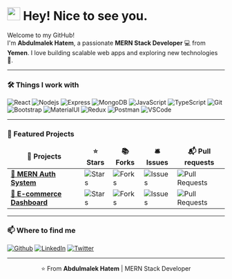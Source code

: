 <h1>
  <img src="https://emojis.slackmojis.com/emojis/images/1531849430/4246/blob-sunglasses.gif?1531849430" width="30"/> 
  Hey! Nice to see you.
</h1>

<p>Welcome to my GitHub! </br> 
I'm <b>Abdulmalek Hatem</b>, a passionate <b>MERN Stack Developer</b> 💻 from 
<img src="https://cdn-icons-png.flaticon.com/512/197/197626.png" width="13"/> <b>Yemen</b>.  
I love building scalable web apps and exploring new technologies 🚀.
</p>

---

<h3>🛠️ Things I work with</h3>
<p>
  <img alt="React" src="https://img.shields.io/badge/-React-45b8d8?style=flat-square&logo=react&logoColor=white" />
  <img alt="Nodejs" src="https://img.shields.io/badge/-Nodejs-43853d?style=flat-square&logo=Node.js&logoColor=white" />
  <img alt="Express" src="https://img.shields.io/badge/-Express-black?style=flat-square&logo=express&logoColor=white" />
  <img alt="MongoDB" src="https://img.shields.io/badge/-MongoDB-13aa52?style=flat-square&logo=mongodb&logoColor=white" />
  <img alt="JavaScript" src="https://img.shields.io/badge/-JavaScript-F7DF1E?style=flat-square&logo=javascript&logoColor=black" />
  <img alt="TypeScript" src="https://img.shields.io/badge/-TypeScript-007ACC?style=flat-square&logo=typescript&logoColor=white" />
  <img alt="Git" src="https://img.shields.io/badge/-Git-F05032?style=flat-square&logo=git&logoColor=white" />
  <img alt="Bootstrap" src="https://img.shields.io/badge/-Bootstrap-563D7C?style=flat-square&logo=bootstrap&logoColor=white" />
  <img alt="MaterialUI" src="https://img.shields.io/badge/-Material_UI-0081CB?style=flat-square&logo=mui&logoColor=white" />
  <img alt="Redux" src="https://img.shields.io/badge/-Redux-764ABC?style=flat-square&logo=redux&logoColor=white" />
  <img alt="Postman" src="https://img.shields.io/badge/-Postman-FF6C37?style=flat-square&logo=postman&logoColor=white" />
  <img alt="VSCode" src="https://img.shields.io/badge/-VSCode-007ACC?style=flat-square&logo=visualstudiocode&logoColor=white" />
</p>

---

<h3>📂 Featured Projects</h3>
<table>
  <thead align="center">
    <tr border: none;>
      <td><b>🎁 Projects</b></td>
      <td><b>⭐ Stars</b></td>
      <td><b>📚 Forks</b></td>
      <td><b>🛎 Issues</b></td>
      <td><b>📬 Pull requests</b></td>
    </tr>
  </thead>
  <tbody>
    <tr>
      <td><a href="#"><b>🔐 MERN Auth System</b></a></td>
      <td><img alt="Stars" src="https://img.shields.io/github/stars/abdulmalekhatemm/mern-auth?style=flat-square&labelColor=343b41"/></td>
      <td><img alt="Forks" src="https://img.shields.io/github/forks/abdulmalekhatemm/mern-auth?style=flat-square&labelColor=343b41"/></td>
      <td><img alt="Issues" src="https://img.shields.io/github/issues/abdulmalekhatemm/mern-auth?style=flat-square&labelColor=343b41"/></td>
      <td><img alt="Pull Requests" src="https://img.shields.io/github/issues-pr/abdulmalekhatemm/mern-auth?style=flat-square&labelColor=343b41"/></td>
    </tr>
    <tr>
      <td><a href="#"><b>🛒 E-commerce Dashboard</b></a></td>
      <td><img alt="Stars" src="https://img.shields.io/github/stars/abdulmalekhatemm/ecommerce-dashboard?style=flat-square&labelColor=343b41"/></td>
      <td><img alt="Forks" src="https://img.shields.io/github/forks/abdulmalekhatemm/ecommerce-dashboard?style=flat-square&labelColor=343b41"/></td>
      <td><img alt="Issues" src="https://img.shields.io/github/issues/abdulmalekhatemm/ecommerce-dashboard?style=flat-square&labelColor=343b41"/></td>
      <td><img alt="Pull Requests" src="https://img.shields.io/github/issues-pr/abdulmalekhatemm/ecommerce-dashboard?style=flat-square&labelColor=343b41"/></td>
    </tr>
  </tbody>
</table>

---

<h3>📫 Where to find me</h3>
<p>
  <a href="https://github.com/abdulmalekhatemm" target="_blank"><img alt="Github" src="https://img.shields.io/badge/GitHub-%2312100E.svg?&style=for-the-badge&logo=Github&logoColor=white" /></a>
  <a href="https://www.linkedin.com/in/abdulmalekhatemm" target="_blank"><img alt="LinkedIn" src="https://img.shields.io/badge/linkedin-%230077B5.svg?&style=for-the-badge&logo=linkedin&logoColor=white" /></a>
  <a href="https://twitter.com/" target="_blank"><img alt="Twitter" src="https://img.shields.io/badge/twitter-%231DA1F2.svg?&style=for-the-badge&logo=twitter&logoColor=white" /></a>
</p>

---

<p align="center">⭐️ From <b>Abdulmalek Hatem</b> | MERN Stack Developer</p>
